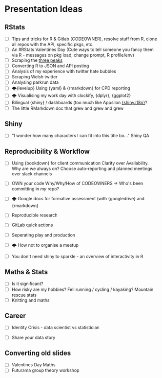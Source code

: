 # Presentation Ideas

## RStats
- [ ] Tips and tricks for R & Gitlab (CODEOWNER), resolve stuff from R, clone all repos with the API, specific pkgs, etc.
- [ ] An #RStats Valentines Day (Cute ways to tell someone you fancy them via R - messages on pkg load, change prompt, R profile/env)
- [ ] Scraping the [three peaks](https://alpacahelly.blogspot.com/2016/03/scraping-3-peaks-codewhite-space-pre.html)
- [ ] Converting R to JSON and API posting
- [ ] Analysis of my experience with twitter hate bubbles
- [ ] Scraping Welsh twitter 
- [ ] Analysing parkrun data
- [ ] 🌩️{levelup} Using {yaml} & {rmarkdown} for CPD reporting 
- [ ] 🌩️ Visualising my work day with clockify, {dplyr}, {ggplot2}
- [ ] Bilingual {shiny} / dashboards (too much like Appsilon [{shiny.i18n}](https://appsilon.com/rapid-internationalization-of-shiny-apps-shiny-i18n-version-0-2/)?
- [ ] The little RMarkdown doc that grew and grew and grew

## Shiny

- [ ] "I wonder how many characters I can fit into this title bo..." Shiny QA

## Reproducibility & Workflow

- [ ] Using {bookdown} for client communication Clarity over Availability. Why are we always on? Choose auto-reporting and planned meetings over slack channels
- [ ] OWN your code  Why/Why/How of CODEOWNERS -> Who's been committing in _my_ repo?
- [ ] 🌩️ Google docs for formative assessment (with {googledrive} and {rmarkdown}
- [ ] Reproducible research
- [ ] GitLab quick actions
- [ ] Seperating play and production
- [ ] 🌩️ How not to organise a meetup
- [ ] You don't need shiny to sparkle - an overview of interactivity in R


## Maths & Stats

- [ ] Is it significant?
- [ ] How risky are my hobbies? Fell running / cycling / kayaking? Mountain rescue stats
- [ ] Knitting and maths

## Career

- [ ] Identity Crisis - data scientist vs statistician
- [ ] Share your data story


## Converting old slides
- [ ] Valentines Day Maths
- [ ] Futurama group theory workshop
